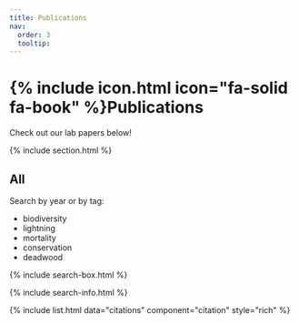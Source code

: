 ```yaml
---
title: Publications
nav:
  order: 3
  tooltip: 
---
```


# {% include icon.html icon="fa-solid fa-book" %}Publications

Check out our lab papers below!

{% include section.html %}

## All

Search by year or by tag:
- biodiversity
- lightning
- mortality
- conservation
- deadwood

{% include search-box.html %}

{% include search-info.html %}

{% include list.html data="citations" component="citation" style="rich" %}
